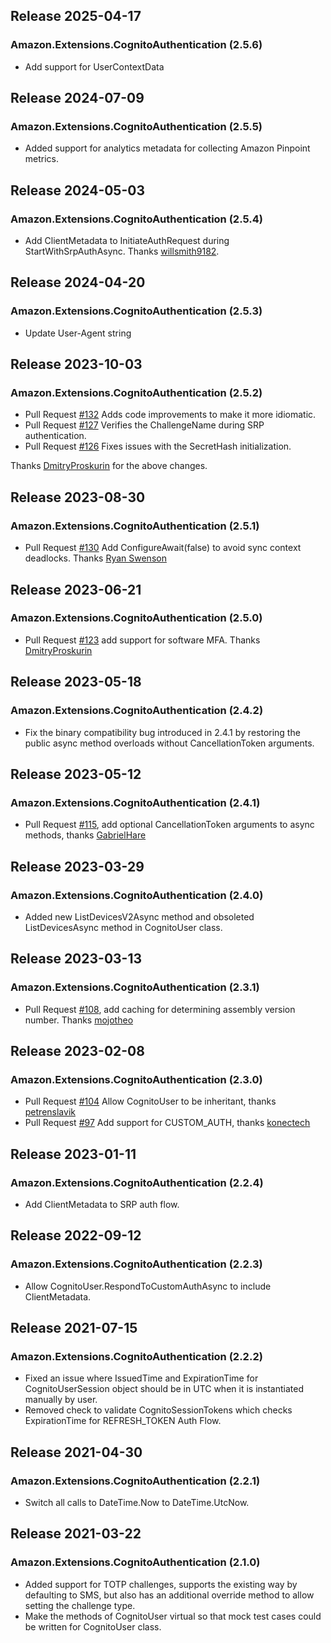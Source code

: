 ## Release 2025-04-17

### Amazon.Extensions.CognitoAuthentication (2.5.6)
* Add support for UserContextData

## Release 2024-07-09

### Amazon.Extensions.CognitoAuthentication (2.5.5)
* Added support for analytics metadata for collecting Amazon Pinpoint metrics.

## Release 2024-05-03

### Amazon.Extensions.CognitoAuthentication (2.5.4)
* Add ClientMetadata to InitiateAuthRequest during StartWithSrpAuthAsync. Thanks [willsmith9182](https://github.com/willsmith9182).

## Release 2024-04-20

### Amazon.Extensions.CognitoAuthentication (2.5.3)
* Update User-Agent string

## Release 2023-10-03

### Amazon.Extensions.CognitoAuthentication (2.5.2)
* Pull Request [#132](https://github.com/aws/aws-sdk-net-extensions-cognito/pull/132) Adds code improvements to make it more idiomatic.
* Pull Request [#127](https://github.com/aws/aws-sdk-net-extensions-cognito/pull/127) Verifies the ChallengeName during SRP authentication.
* Pull Request [#126](https://github.com/aws/aws-sdk-net-extensions-cognito/pull/126) Fixes issues with the SecretHash initialization.

Thanks [DmitryProskurin](https://github.com/DmitryProskurin) for the above changes.

## Release 2023-08-30

### Amazon.Extensions.CognitoAuthentication (2.5.1)
* Pull Request [#130](https://github.com/aws/aws-sdk-net-extensions-cognito/pull/130) Add ConfigureAwait(false) to avoid sync context deadlocks. Thanks [Ryan Swenson](https://github.com/swensorm)

## Release 2023-06-21

### Amazon.Extensions.CognitoAuthentication (2.5.0)
* Pull Request [#123](https://github.com/aws/aws-sdk-net-extensions-cognito/pull/123) add support for software MFA. Thanks [DmitryProskurin](https://github.com/DmitryProskurin)

## Release 2023-05-18

### Amazon.Extensions.CognitoAuthentication (2.4.2)
* Fix the binary compatibility bug introduced in 2.4.1 by restoring the public async method overloads without CancellationToken arguments.

## Release 2023-05-12

### Amazon.Extensions.CognitoAuthentication (2.4.1)
* Pull Request [#115](https://github.com/aws/aws-sdk-net-extensions-cognito/pull/115), add optional CancellationToken arguments to async methods, thanks [GabrielHare](https://github.com/GabrielHare)

## Release 2023-03-29

### Amazon.Extensions.CognitoAuthentication (2.4.0)
* Added new ListDevicesV2Async method and obsoleted ListDevicesAsync method in CognitoUser class.

## Release 2023-03-13

### Amazon.Extensions.CognitoAuthentication (2.3.1)
* Pull Request [#108](https://github.com/aws/aws-sdk-net-extensions-cognito/pull/108), add caching for determining assembly version number. Thanks [mojotheo](https://github.com/mojotheo)

## Release 2023-02-08

### Amazon.Extensions.CognitoAuthentication (2.3.0)
* Pull Request [#104](https://github.com/aws/aws-sdk-net-extensions-cognito/pull/104) Allow CognitoUser to be inheritant, thanks [petrenslavik](https://github.com/petrenslavik)
* Pull Request [#97](https://github.com/aws/aws-sdk-net-extensions-cognito/pull/97) Add support for CUSTOM_AUTH, thanks [konectech](https://github.com/konectech)

## Release 2023-01-11

### Amazon.Extensions.CognitoAuthentication (2.2.4)
* Add ClientMetadata to SRP auth flow.

## Release 2022-09-12

### Amazon.Extensions.CognitoAuthentication (2.2.3)
* Allow CognitoUser.RespondToCustomAuthAsync to include ClientMetadata.

## Release 2021-07-15

### Amazon.Extensions.CognitoAuthentication (2.2.2)
* Fixed an issue where IssuedTime and ExpirationTime for CognitoUserSession object should be in UTC when it is instantiated manually by user.
* Removed check to validate CognitoSessionTokens which checks ExpirationTime for REFRESH_TOKEN Auth Flow.

## Release 2021-04-30

### Amazon.Extensions.CognitoAuthentication (2.2.1)
* Switch all calls to DateTime.Now to DateTime.UtcNow.

## Release 2021-03-22

### Amazon.Extensions.CognitoAuthentication (2.1.0)
* Added support for TOTP challenges, supports the existing way by defaulting to SMS, but also has an additional override method to allow setting the challenge type.
* Make the methods of CognitoUser virtual so that mock test cases could be written for CognitoUser class.
